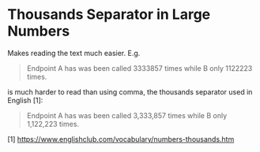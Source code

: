 Thousands Separator in Large Numbers
==== 

Makes reading the text much easier. E.g. 

>  Endpoint A has was been called  3333857 times while B only 1122223 times.

is much harder to read than using comma, the thousands separator used in English [1]: 

>  Endpoint A has was been called  3,333,857 times while B only 1,122,223 times.

[1] https://www.englishclub.com/vocabulary/numbers-thousands.htm

